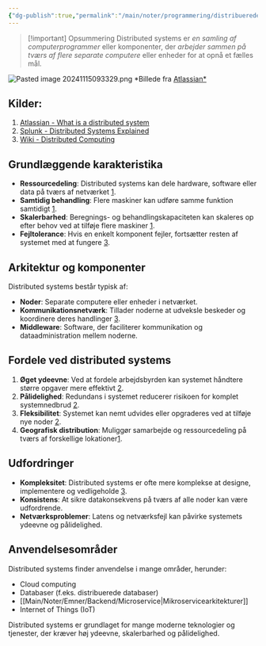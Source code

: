 ```yaml
---
{"dg-publish":true,"permalink":"/main/noter/programmering/distribuerede-systemer/","dgHomeLink":"false","dgShowBacklinks":"false","dgShowLocalGraph":"false","dgShowFileTree":"false","dgEnableSearch":"false","dgShowToc":"false","created":"2024-11-15T09:27:37.059+01:00"}
---
```


> [!important] Opsummering 
> Distributed systems er *en samling af computerprogrammer* eller komponenter, der *arbejder sammen på tværs af flere separate computere* eller enheder for at opnå et fælles mål. 


![Pasted image 20241115093329.png](/img/user/98_Images/Pasted%20image%2020241115093329.png)
*Billede fra [Atlassian*](https://www.atlassian.com/microservices/microservices-architecture/distributed-architecture)
## Kilder:
1. [Atlassian - What is a distributed system](https://www.atlassian.com/microservices/microservices-architecture/distributed-architecture)
2. [Splunk - Distributed Systems Explained](https://www.splunk.com/en_us/blog/learn/distributed-systems.html)
3. [Wiki - Distributed Computing](https://en.wikipedia.org/wiki/Distributed_computing)
## Grundlæggende karakteristika

- **Ressourcedeling**: Distributed systems kan dele hardware, software eller data på tværs af netværket [1](https://www.atlassian.com/microservices/microservices-architecture/distributed-architecture).
- **Samtidig behandling**: Flere maskiner kan udføre samme funktion samtidigt [1](https://www.atlassian.com/microservices/microservices-architecture/distributed-architecture).
- **Skalerbarhed**: Beregnings- og behandlingskapaciteten kan skaleres op efter behov ved at tilføje flere maskiner [1](https://www.atlassian.com/microservices/microservices-architecture/distributed-architecture).
- **Fejltolerance**: Hvis en enkelt komponent fejler, fortsætter resten af systemet med at fungere [3](https://en.wikipedia.org/wiki/Distributed_system).

## Arkitektur og komponenter

Distributed systems består typisk af:

- **Noder**: Separate computere eller enheder i netværket.
- **Kommunikationsnetværk**: Tillader noderne at udveksle beskeder og koordinere deres handlinger [3](https://en.wikipedia.org/wiki/Distributed_system).
- **Middleware**: Software, der faciliterer kommunikation og dataadministration mellem noderne.

## Fordele ved distributed systems

1. **Øget ydeevne**: Ved at fordele arbejdsbyrden kan systemet håndtere større opgaver mere effektivt [2](https://www.splunk.com/en_us/blog/learn/distributed-systems.html).
2. **Pålidelighed**: Redundans i systemet reducerer risikoen for komplet systemnedbrud [2](https://www.splunk.com/en_us/blog/learn/distributed-systems.html).
3. **Fleksibilitet**: Systemet kan nemt udvides eller opgraderes ved at tilføje nye noder [2](https://www.splunk.com/en_us/blog/learn/distributed-systems.html).
4. **Geografisk distribution**: Muliggør samarbejde og ressourcedeling på tværs af forskellige lokationer[1](https://www.atlassian.com/microservices/microservices-architecture/distributed-architecture).

## Udfordringer

- **Kompleksitet**: Distributed systems er ofte mere komplekse at designe, implementere og vedligeholde [3](https://en.wikipedia.org/wiki/Distributed_system).
- **Konsistens**: At sikre datakonsekvens på tværs af alle noder kan være udfordrende.
- **Netværksproblemer**: Latens og netværksfejl kan påvirke systemets ydeevne og pålidelighed.

## Anvendelsesområder

Distributed systems finder anvendelse i mange områder, herunder:
- Cloud computing
- Databaser (f.eks. distribuerede databaser)
- [[Main/Noter/Emner/Backend/Microservice\|Mikroservicearkitekturer]]
- Internet of Things (IoT)

Distributed systems er grundlaget for mange moderne teknologier og tjenester, der kræver høj ydeevne, skalerbarhed og pålidelighed.
